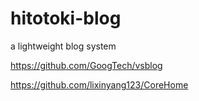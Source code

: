 # hitotoki-blog

a lightweight blog system 

<https://github.com/GoogTech/vsblog>

<https://github.com/lixinyang123/CoreHome>
